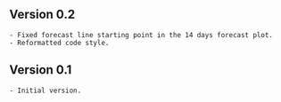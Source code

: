 Version 0.2
-----------

    - Fixed forecast line starting point in the 14 days forecast plot.
    - Reformatted code style.

Version 0.1
-----------

    - Initial version.